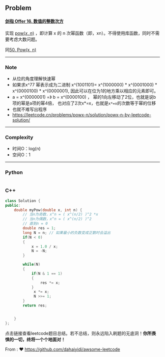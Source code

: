 ## Problem

#### [剑指 Offer 16. 数值的整数次方](https://leetcode.cn/problems/shu-zhi-de-zheng-shu-ci-fang-lcof/)

实现 [pow(*x*, *n*)](https://www.cplusplus.com/reference/valarray/pow/) ，即计算 x 的 n 次幂函数（即，xn）。不得使用库函数，同时不需要考虑大数问题。

 同[50. Pow(x, n)](https://leetcode.cn/problems/powx-n/)

------

### Note

- 从位的角度理解快速幂
- 如果求x^77 幂表示成为二进制 x^(1001101)=  x^(1000000) *  x^(0001000) *  x^(0000100) *  x^(0000001), 因此可以在位为1的地方乘以相应的元素即可。
- a = x^(0000001) =》 b = x^(0000100) ， 幂的1向左移动了2位，也就是说b项的幂是a项的幂4倍， 也对应了2次x*=x，也就是`x*=x`的次数等于幂的位移
- 也就不难写出程序
- https://leetcode.cn/problems/powx-n/solution/powx-n-by-leetcode-solution/

------

### Complexity

- 时间O：log(n)
- 空间O：1

------

### Python

```python

```

### C++

```C++
class Solution {
public:
    double myPow(double x, int n) {
        // 当n为奇数，x^n = ( x^(n/2) )^2 *x
        // 当n为偶数，x^n = ( x^(n/2) )^2
        // 直到n = 0
        double res = 1;
        long N = n; // 如果最小的负数变成正数时会溢出
        if(N < 0)
        {
            x = 1.0 / x;
            N = -N;
        }

        while(N)
        {
            if(N & 1 == 1)
            {
                res *= x;
            }
             x *= x;
             N >>= 1;
        }
        return res;


    }
};
```

点击链接查看leetcode题目总结。若不总结，则永远陷入刷题的无底洞！**你所畏惧的一切，终将一个个地面对！**

From : :heart: https://github.com/dahaiyidi/awsome-leetcode
